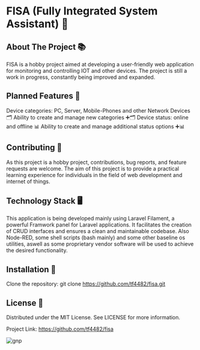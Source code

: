 # FISA (Fully Integrated System Assistant) 🚀

## About The Project 📚

FISA is a hobby project aimed at developing a user-friendly web application for monitoring and controlling IOT and other devices. The project is still a work in progress, constantly being improved and expanded.

## Planned Features 🚀

Device categories: PC, Server, Mobile-Phones and other Network Devices 🗂️
Ability to create and manage new categories ➕🗂️
Device status: online and offline 📊
Ability to create and manage additional status options ➕📊

## Contributing 🤝

As this project is a hobby project, contributions, bug reports, and feature requests are welcome. The aim of this project is to provide a practical learning experience for individuals in the field of web development and internet of things.

## Technology Stack 🖥️

This application is being developed mainly using Laravel Filament, a powerful Framwork panel for Laravel applications. It facilitates the creation of CRUD interfaces and ensures a clean and maintainable codebase.
Also Node-RED, some shell scripts (bash mainly) and some other baseline os utilities, aswell as some proprietary vendor software will be used to achieve the desired functionality.

## Installation 💾

Clone the repository:
git clone https://github.com/tf4482/fisa.git

## License 📜

Distributed under the MIT License. See LICENSE for more information.




Project Link: https://github.com/tf4482/fisa


![gnp](https://github.com/tf4482/fisa/assets/107394980/dad91739-bc66-44d9-8692-7b4bb08e61a3)

